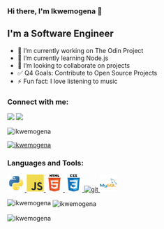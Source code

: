 <!--
**Ikwemogena/ikwemogena** is a ✨ _special_ ✨ repository because its `README.md` (this file) appears on your GitHub profile.

- 💬 Ask me about ...
- 😄 Pronouns: ...
- 🤔 I’m looking for help with
- 📫 How to reach me: ...

<a href="https://www.leetcode.com/..." target="blank"><img align="center" src="https://raw.githubusercontent.com/rahuldkjain/github-profile-readme-generator/master/src/images/icons/Social/leet-code.svg" alt="..." height="30" width="40" /></a>


![Ikwemogena's github stats](https://github-readme-stats.vercel.app/api?username=ikwemogena&show_icons=true&hide_border=true)

-->
### Hi there, I'm Ikwemogena 👋
## I'm a Software Engineer
- 🔭 I’m currently working on The Odin Project
- 🌱 I’m currently learning Node.js
- 👯 I’m looking to collaborate on projects
- ✅ Q4 Goals: Contribute to Open Source Projects
- ⚡ Fun fact: I love listening to music


### Connect with me:

<p align="left">
<a href = "https://www.linkedin.com/in/ikwemogena-abdulai/"><img src="https://img.icons8.com/fluent/48/000000/linkedin.png"/></a>
<a href = "https://twitter.com/ikwemogena"><img src="https://img.icons8.com/fluent/48/000000/twitter.png"/></a>
</p>

<p align="left"> <img src="https://komarev.com/ghpvc/?username=ikwemogena&label=Profile%20views&color=0e75b6&style=flat" alt="ikwemogena" /> </p>

<p align="left"> <a href="https://github.com/ryo-ma/github-profile-trophy"><img src="https://github-profile-trophy.vercel.app/?username=ikwemogena" alt="ikwemogena" /></a> </p>


### Languages and Tools:

<p align="left">
  <a href="https://www.python.org" target="_blank" rel="noreferrer"> <img src="https://raw.githubusercontent.com/devicons/devicon/master/icons/python/python-original.svg" alt="python" width="40" height="40"/> </a> 
  <a href="https://developer.mozilla.org/en-US/docs/Web/JavaScript" target="_blank" rel="noreferrer"> <img src="https://raw.githubusercontent.com/devicons/devicon/master/icons/javascript/javascript-original.svg" alt="javascript" width="40" height="40"/> </a>
  <a href="https://www.w3.org/html/" target="_blank" rel="noreferrer"> <img src="https://raw.githubusercontent.com/devicons/devicon/master/icons/html5/html5-original-wordmark.svg" alt="html5" width="40" height="40"/> </a>
  <a href="https://www.w3schools.com/css/" target="_blank" rel="noreferrer"> <img src="https://raw.githubusercontent.com/devicons/devicon/master/icons/css3/css3-original-wordmark.svg" alt="css3" width="40" height="40"/> </a>   
  <a href="https://git-scm.com/" target="_blank" rel="noreferrer"> <img src="https://www.vectorlogo.zone/logos/git-scm/git-scm-icon.svg" alt="git" width="40" height="40"/> </a>
  <a href="https://www.mysql.com/" target="_blank" rel="noreferrer"> <img src="https://raw.githubusercontent.com/devicons/devicon/master/icons/mysql/mysql-original-wordmark.svg" alt="mysql" width="40" height="40"/></a>  
   
</p>

<p><img align="left" src="https://github-readme-stats.vercel.app/api/top-langs?username=ikwemogena&show_icons=true&locale=en&layout=compact" alt="ikwemogena" /></p>

<p>&nbsp;<img align="center" src="https://github-readme-stats.vercel.app/api?username=ikwemogena&show_icons=true&locale=en" alt="ikwemogena" /></p>

<p><img align="center" src="https://github-readme-streak-stats.herokuapp.com/?user=ikwemogena&" alt="ikwemogena" /></p>

